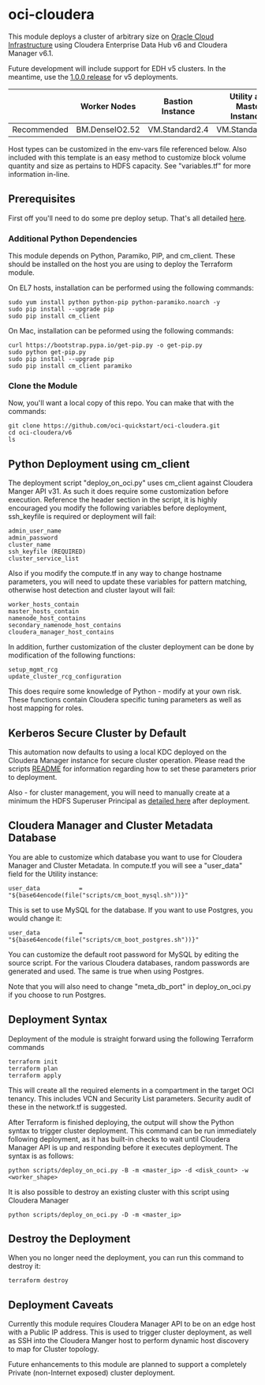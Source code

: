 # oci-cloudera
This module deploys a cluster of arbitrary size on [Oracle Cloud Infrastructure](https://cloud.oracle.com/en_US/iaas) using Cloudera Enterprise Data Hub v6 and Cloudera Manager v6.1.

Future development will include support for EDH v5 clusters.  In the meantime, use the [1.0.0 release](https://github.com/oci-quickstart/oci-cloudera/releases/tag/1.0.0) for v5 deployments.

|             | Worker Nodes   | Bastion Instance | Utility and Master Instances |
|-------------|----------------|------------------|------------------------------|
| Recommended | BM.DenseIO2.52 | VM.Standard2.4   | VM.Standard2.16              |

Host types can be customized in the env-vars file referenced below.   Also included with this template is an easy method to customize block volume quantity and size as pertains to HDFS capacity.   See "variables.tf" for more information in-line.

## Prerequisites
First off you'll need to do some pre deploy setup.  That's all detailed [here](https://github.com/oci-quickstart/oci-prerequisites).

### Additional Python Dependencies
This module depends on Python, Paramiko, PIP, and cm_client.   These should be installed on the host you are using to deploy the Terraform module.  

On EL7 hosts, installation can be performed using the following commands:

	sudo yum install python python-pip python-paramiko.noarch -y
	sudo pip install --upgrade pip
	sudo pip install cm_client

On Mac, installation can be peformed using the following commands:

	curl https://bootstrap.pypa.io/get-pip.py -o get-pip.py
	sudo python get-pip.py
	sudo pip install --upgrade pip
	sudo pip install cm_client paramiko

### Clone the Module
Now, you'll want a local copy of this repo.  You can make that with the commands:

    git clone https://github.com/oci-quickstart/oci-cloudera.git
    cd oci-cloudera/v6
    ls

## Python Deployment using cm_client
The deployment script "deploy_on_oci.py" uses cm_client against Cloudera Manger API v31.  As such it does require some customization before execution.  Reference the header section in the script, it is highly encouraged you modify the following variables before deployment, ssh_keyfile is required or deployment will fail:

	admin_user_name
	admin_password
	cluster_name
	ssh_keyfile (REQUIRED)
	cluster_service_list

Also if you modify the compute.tf in any way to change hostname parameters, you will need to update these variables for pattern matching, otherwise host detection and cluster layout will fail:

	worker_hosts_contain
	master_hosts_contain
	namenode_host_contains
	secondary_namenode_host_contains
	cloudera_manager_host_contains

In addition, further customization of the cluster deployment can be done by modification of the following functions:

	setup_mgmt_rcg
	update_cluster_rcg_configuration

This does require some knowledge of Python - modify at your own risk.  These functions contain Cloudera specific tuning parameters as well as host mapping for roles.

## Kerberos Secure Cluster by Default

This automation now defaults to using a local KDC deployed on the Cloudera Manager instance for secure cluster operation.  Please read the scripts [README](../v6/scripts/README.md) for information regarding how to set these parameters prior to deployment.

Also - for cluster management, you will need to manually create at a minimum the HDFS Superuser Principal as [detailed here](https://www.cloudera.com/documentation/enterprise/latest/topics/cm_sg_using_cm_sec_config.html#create-hdfs-superuser) after deployment.

## Cloudera Manager and Cluster Metadata Database
You are able to customize which database you want to use for Cloudera Manager and Cluster Metadata.   In compute.tf you will see a "user_data" field for the Utility instance:

	user_data           = "${base64encode(file("scripts/cm_boot_mysql.sh"))}"

This is set to use MySQL for the database.  If you want to use Postgres, you would change it:

	user_data           = "${base64encode(file("scripts/cm_boot_postgres.sh"))}"

You can customize the default root password for MySQL by editing the source script.  For the various Cloudera databases, random passwords are generated and used.  The same is true when using Postgres.

Note that you will also need to change "meta_db_port" in deploy_on_oci.py if you choose to run Postgres.

## Deployment Syntax
Deployment of the module is straight forward using the following Terraform commands

	terraform init
	terraform plan
	terraform apply

This will create all the required elements in a compartment in the target OCI tenancy.  This includes VCN and Security List parameters.  Security audit of these in the network.tf is suggested.

After Terraform is finished deploying, the output will show the Python syntax to trigger cluster deployment.  This command can be run immediately following deployment, as it has built-in checks to wait until Cloudera Manager API is up and responding before it executes deployment.  The syntax is as follows:

	python scripts/deploy_on_oci.py -B -m <master_ip> -d <disk_count> -w <worker_shape>

It is also possible to destroy an existing cluster with this script using Cloudera Manager

	python scripts/deploy_on_oci.py -D -m <master_ip>

## Destroy the Deployment

When you no longer need the deployment, you can run this command to destroy it:

	terraform destroy

## Deployment Caveats
Currently this module requires Cloudera Manager API to be on an edge host with a Public IP address.   This is used to trigger cluster deployment, as well as SSH into the Cloudera Manger host to perform dynamic host discovery to map for Cluster topology.   

Future enhancements to this module are planned to support a completely Private (non-Internet exposed) cluster deployment.





